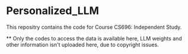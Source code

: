 # Personalized_LLM

This repositry contains the code for Course CS696: Independent Study.

** Only the codes to access the data is available here, LLM weights and other information isn't uploaded here, due to copyright issues.
